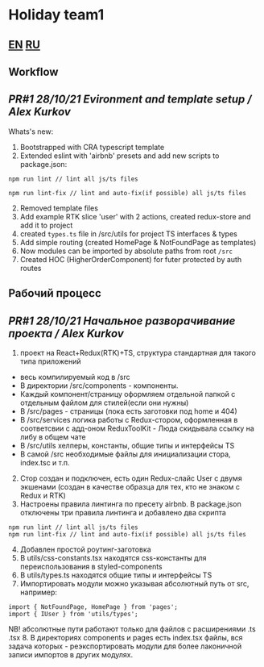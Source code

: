 # Holiday team1


## [EN](#Workflow) [RU](#Рабочий)

## **Workflow** 

## *PR#1 28/10/21 Evironment and template setup / Alex Kurkov*
Whats's new:
1. Bootstrapped with CRA typescript template
2. Extended eslint with 'airbnb' presets and add new scripts to package.json:
```
npm run lint // lint all js/ts files

npm run lint-fix // lint and auto-fix(if possible) all js/ts files
```
2. Removed template files
3. Add example RTK slice 'user' with 2 actions, created redux-store and add it to project  
4. created `types.ts` file in /src/utils for project TS interfaces & types
5. Add simple routing (created HomePage & NotFoundPage as templates)
6. Now modules can be imported by absolute paths from root `/src`
7. Created HOC (HigherOrderComponent) for futer protected by auth routes

## **Рабочий процесс**

## *PR#1 28/10/21 Начальное разворачивание проекта / Alex Kurkov*
1. проект на React+Redux(RTK)+TS, структура стандартная для такого типа приложений
- весь компилируемый код в /src
- В директории /src/components - компоненты.
- Каждый компонент/страницу оформляем отдельной папкой с отдельным файлом для стилей(если они нужны)
- В /src/pages - страницы (пока есть заготовки под home и 404)
- В /src/services логика работы с Redux-стором, оформленная в соответсвии с адд-оном ReduxToolKit - Люда скидывала ссылку на либу в общем чате
- В /src/utils хелперы, константы, общие типы и интерфейсы TS
- В самой /src необходимые файлы для инициализации стора, index.tsc и т.п.
2. Стор создан и подключен, есть один Redux-слайс User c двумя экшенами (создан в качестве образца для тех, кто не знаком с Redux и RTK)
3. Настроены правила линтинга по пресету airbnb. В package.json отключены три правила линтинга и добавлено два скрипта
```
npm run lint // lint all js/ts files
npm run lint-fix // lint and auto-fix(if possible) all js/ts files 
```
4. Добавлен простой роутинг-заготовка
5. В utils/css-constants.tsx находятся css-константы для переиспользования в styled-components
6. В utils/types.ts  находятся общие типы и интерфейсы TS
7. Импортировать модули можно указывая абсолютный путь от src, например:
```
import { NotFoundPage, HomePage } from 'pages';
import { IUser } from 'utils/types';
```
NB! абсолютные пути работают только для файлов с расширениями .ts .tsx
8. В директориях components и pages есть index.tsx файлы, вся задача которых - реэкспортировать модули для более лаконичной записи импортов в других модулях.